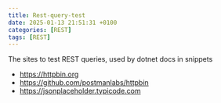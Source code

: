 ```yaml
---
title: Rest-query-test
date: 2025-01-13 21:51:31 +0100
categories: [REST]
tags: [REST]
---
```


The sites to test REST queries, used by dotnet docs in snippets   

- <https://httpbin.org>   
- <https://github.com/postmanlabs/httpbin> 
- <https://jsonplaceholder.typicode.com>